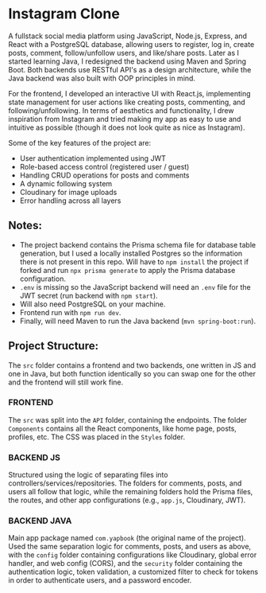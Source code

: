 # Instagram Clone

A fullstack social media platform using JavaScript, Node.js, Express, and React with a PostgreSQL database, allowing users to register, log in, create posts, comment, follow/unfollow users, and like/share posts. Later as I started learning Java, I redesigned the backend using Maven and Spring Boot. Both backends use RESTful API's as a design architecture, while the Java backend was also built with OOP principles in mind.

For the frontend, I developed an interactive UI with React.js, implementing state management for user actions like creating posts, commenting, and following/unfollowing. In terms of aesthetics and functionality, I drew inspiration from Instagram and tried making my app as easy to use and intuitive as possible (though it does not look quite as nice as Instagram). 

Some of the key features of the project are:
- User authentication implemented using JWT
- Role-based access control (registered user / guest)
- Handling CRUD operations for posts and comments
- A dynamic following system
- Cloudinary for image uploads
- Error handling across all layers

## Notes:
- The project backend contains the Prisma schema file for database table generation, but I used a locally installed Postgres so the information there is not present in this repo. Will have to `npm install` the project if forked and run `npx prisma generate` to apply the Prisma database configuration.
- `.env` is missing so the JavaScript backend will need an `.env` file for the JWT secret (run backend with `npm start`).
- Will also need PostgreSQL on your machine.
- Frontend run with `npm run dev`.
- Finally, will need Maven to run the Java backend (`mvn spring-boot:run`).

## Project Structure:
The `src` folder contains a frontend and two backends, one written in JS and one in Java, but both function identically so you can swap one for the other and the frontend will still work fine.

### FRONTEND
The `src` was split into the `API` folder, containing the endpoints. The folder `Components` contains all the React components, like home page, posts, profiles, etc. The CSS was placed in the `Styles` folder.

### BACKEND JS
Structured using the logic of separating files into controllers/services/repositories. The folders for comments, posts, and users all follow that logic, while the remaining folders hold the Prisma files, the routes, and other app configurations (e.g., `app.js`, Cloudinary, JWT).

### BACKEND JAVA
Main app package named `com.yapbook` (the original name of the project). Used the same separation logic for comments, posts, and users as above, with the `config` folder containing configurations like Cloudinary, global error handler, and web config (CORS), and the `security` folder containing the authentication logic, token validation, a customized filter to check for tokens in order to authenticate users, and a password encoder.

